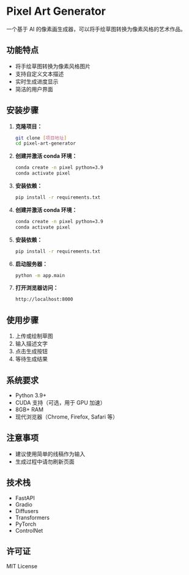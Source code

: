 # Pixel Art Generator

一个基于 AI 的像素画生成器，可以将手绘草图转换为像素风格的艺术作品。

## 功能特点
- 将手绘草图转换为像素风格图片
- 支持自定义文本描述
- 实时生成进度显示
- 简洁的用户界面

## 安装步骤

1. **克隆项目：**
   ```bash
   git clone [项目地址]
   cd pixel-art-generator
   ```

2. **创建并激活 conda 环境：**
   ```bash
   conda create -n pixel python=3.9
   conda activate pixel
   ```

3. **安装依赖：**
   ```bash
   pip install -r requirements.txt
   ```

4. **创建并激活 conda 环境：**
    ```bash
    conda create -n pixel python=3.9
    conda activate pixel
    ```

5. **安装依赖：**
    ```bash
    pip install -r requirements.txt
    ```

6. **启动服务器：**
    ```bash
    python -m app.main
    ```

7. **打开浏览器访问：**
    ```bash
    http://localhost:8000
    ```


## 使用步骤
1. 上传或绘制草图
2. 输入描述文字
3. 点击生成按钮
4. 等待生成结果

## 系统要求
- Python 3.9+
- CUDA 支持（可选，用于 GPU 加速）
- 8GB+ RAM
- 现代浏览器（Chrome, Firefox, Safari 等）

## 注意事项
- 建议使用简单的线稿作为输入
- 生成过程中请勿刷新页面

## 技术栈
- FastAPI
- Gradio
- Diffusers
- Transformers
- PyTorch
- ControlNet

## 许可证
MIT License








